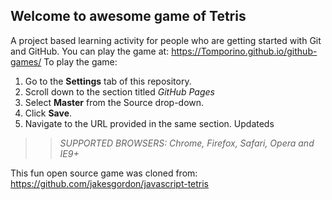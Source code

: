 ## Welcome to awesome game of Tetris

A project based learning activity for people who are getting started with Git and GitHub.
You can play the game at: https://Tomporino.github.io/github-games/
To play the game:
1. Go to the **Settings** tab of this repository.
1. Scroll down to the section titled _GitHub Pages_
1. Select **Master** from the Source drop-down.
1. Click **Save**.
1. Navigate to the URL provided in the same section.
Updateds

>> _*SUPPORTED BROWSERS*: Chrome, Firefox, Safari, Opera and IE9+_

This fun open source game was cloned from: https://github.com/jakesgordon/javascript-tetris
